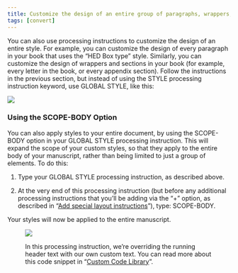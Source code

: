 ```yaml
---
title: Customize the design of an entire group of paragraphs, wrappers, or sections
tags: [convert]
---
```

 
<html><body><section data-type="chapter" class="hsecchapter" data-hederis-type="hsecchapter" id="global-paragraph-design" data-pi-attrs="id: global-paragraph-design; data-tags: convert;" role="doc-chapter" data-tags="convert" data-author-name=" " data-book-title=" " title="Customize the design of an entire group of paragraphs, wrappers, or sections"><p class="hblkp" data-hederis-type="hblkp" id="pGGXJ25bo">You can also use processing instructions to customize the design of an entire style. For example, you can customize the design of every paragraph in your book that uses the &#8220;HED Box type&#8221; style. Similarly, you can customize the design of wrappers and sections in your book (for example, every letter in the book, or every appendix section). Follow the instructions in the previous section, but instead of using the STYLE processing instruction keyword, use GLOBAL STYLE, like this:</p><img data-hederis-type="hblkimg" class="hblkimg" id="pbJ6qPYyo" src="globalstyle.png" data-img-src="globalstyle.png"/><section class="hwprsubsection" data-hederis-type="hwprsubsection" id="p3zfaHrau" data-type="subsection" title="Using the SCOPE-BODY Option"><h1 data-hederis-type="hblktitle" class="hblktitle" id="p8K6uY4Fy">Using the SCOPE-BODY Option</h1><p class="hblkp" data-hederis-type="hblkp" id="p5LmJktv4">You can also apply styles to your entire document, by using the SCOPE-BODY option in your GLOBAL STYLE processing instruction. This will expand the scope of your custom styles, so that they apply to the entire body of your manuscript, rather than being limited to just a group of elements. To do this:</p><ol class="hwprnumlist" data-hederis-type="hwprnumlist" id="p9hKM6fwG"><li class="hblkoli" data-hederis-type="hblkoli" id="liuOpVFnQ3"><p class="hblkoli" data-hederis-type="hblklip" id="pyTAznsmI">Type your GLOBAL STYLE processing instruction, as described above.</p></li><li class="hblkoli" data-hederis-type="hblkoli" id="liBLTQrhyd"><p class="hblkoli" data-hederis-type="hblklip" id="pRLX3wIhl">At the very end of this processing instruction (but before any additional processing instructions that you&#8217;ll be adding via the &#8220;+&#8221; option, as described in &#8220;<a href="{% link _docs/custom-design.md %}" data-hederis-type="hspana" id="pX06YOVPO"><span class="Hyperlink" data-hederis-type="hspnspan" id="pWEQhESyO">Add special layout instructions</span></a>&#8221;), type: SCOPE-BODY.</p></li></ol><p class="hblkp" data-hederis-type="hblkp" id="p7i29wctI">Your styles will now be applied to the entire manuscript.</p><figure class="hwprfig" data-hederis-type="hwprfig" id="pZ72NuRAc"><img data-hederis-type="hblkimg" class="hblkimg" id="pV9pEDeza" src="globalscopebody.png" data-img-src="globalscopebody.png"/><p class="hblkcaption" data-hederis-type="hblkcaption" id="pfNTXbOXT">In this processing instruction, we&#8217;re overriding the running header text with our own custom text. You can read more about this code snippet in &#8220;<a href="{% link _docs/custom-style-library.md %}" data-hederis-type="hspana" id="poYVUSbfq"><span class="Hyperlink" data-hederis-type="hspnspan" id="pjPM1Qbog">Custom Code Library</span></a>&#8221;.</p></figure></section></section></body></html>
